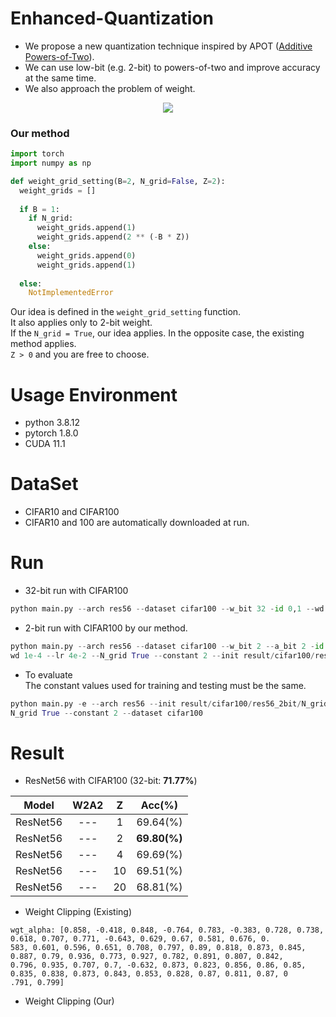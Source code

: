 # Enhanced-Quantization
* We propose a new quantization technique inspired by APOT ([Additive Powers-of-Two](https://arxiv.org/pdf/1909.13144.pdf)).  
* We can use low-bit (e.g. 2-bit) to powers-of-two and improve accuracy at the same time.  
* We also approach the problem of weight.

<p align="center">
<img src="https://user-images.githubusercontent.com/51831143/185300574-94f63f11-891d-4d22-9036-bb2fae4311f0.png">
</p>

### Our method
```python
import torch
import numpy as np

def weight_grid_setting(B=2, N_grid=False, Z=2):
  weight_grids = []
  
  if B = 1:
    if N_grid:
      weight_grids.append(1)
      weight_grids.append(2 ** (-B * Z))
    else:
      weight_grids.append(0)
      weight_grids.append(1)
      
  else:
    NotImplementedError
```
Our idea is defined in the ```weight_grid_setting``` function.  
It also applies only to 2-bit weight.   
If the ```N_grid = True```, our idea applies. In the opposite case, the existing method applies.  
```Z > 0``` and you are free to choose.

# Usage Environment
* python 3.8.12
* pytorch 1.8.0
* CUDA 11.1

# DataSet
* CIFAR10 and CIFAR100
* CIFAR10 and 100 are automatically downloaded at run.


# Run
* 32-bit run with CIFAR100
```python 
python main.py --arch res56 --dataset cifar100 --w_bit 32 -id 0,1 --wd 1e-4
```

* 2-bit run with CIFAR100 by our method.
```python
python main.py --arch res56 --dataset cifar100 --w_bit 2 --a_bit 2 -id 0,1 --
wd 1e-4 --lr 4e-2 --N_grid True --constant 2 --init result/cifar100/res56_32bit/model_best.pth.tar
```

* To evaluate  
The constant values used for training and testing must be the same.
```python
python main.py -e --arch res56 --init result/cifar100/res56_2bit/N_grid/model_best.pth.tar -e -id 0 --w_bit 2 --a_bit 2 --
N_grid True --constant 2 --dataset cifar100
```

# Result

* ResNet56 with CIFAR100 (32-bit: **71.77%**)

|**Model**|**W2A2**|**Z**|**Acc(%)**|
|:------:|:---:|:---:|:---:|
|ResNet56|---|1|69.64(%)|
|ResNet56|---|2|**69.80(%)**|
|ResNet56|---|4|69.69(%)|
|ResNet56|---|10|69.51(%)|
|ResNet56|---|20|68.81(%)|

* Weight Clipping (Existing)  
```
wgt_alpha: [0.858, -0.418, 0.848, -0.764, 0.783, -0.383, 0.728, 0.738, 0.618, 0.707, 0.771, -0.643, 0.629, 0.67, 0.581, 0.676, 0.
583, 0.601, 0.596, 0.651, 0.708, 0.797, 0.89, 0.818, 0.873, 0.845, 0.887, 0.79, 0.936, 0.773, 0.927, 0.782, 0.891, 0.807, 0.842,
0.796, 0.935, 0.707, 0.7, -0.632, 0.873, 0.823, 0.856, 0.86, 0.85, 0.835, 0.838, 0.873, 0.843, 0.853, 0.828, 0.87, 0.811, 0.87, 0
.791, 0.799]
```

* Weight Clipping (Our)  
```wgt_alpha: [1.003, 1.009, 0.909, 0.864, 0.958, 1.02, 0.908, 0.985, 0.932, 1.006, 0.802, 0.956, 0.895, 0.929, 0.807, 0.905, 0.777, 0.871, 0.793, 0.861, 0.383, 1.032, 1.126, 0.998, 1.114, 1.073, 1.111, 1.042, 1.098, 0.966, 1.127, 0.972, 1.136, 1.013, 1.095, 1.006, 1.118, 0.938, 0.935, 0.506, 1.082, 1.02, 1.077, 1.102, 1.042, 1.041, 1.053, 1.056, 1.04, 1.073, 1.026, 1.085, 1.003, 1.079,0.998, 1.01]
```
